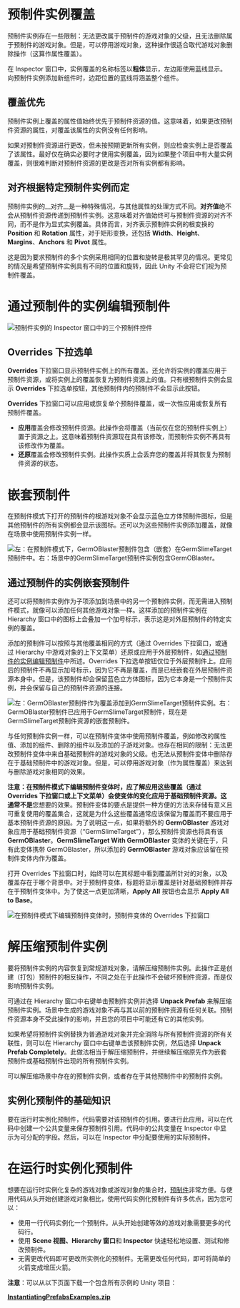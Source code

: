 # 预制件实例覆盖

预制件实例存在一些限制：无法更改属于预制件的游戏对象的父级，且无法删除属于预制件的游戏对象。但是，可以停用游戏对象，这种操作很适合取代游戏对象删除操作（这算作属性覆盖）。

在 Inspector 窗口中，实例覆盖的名称标签以**粗体**显示，左边距使用蓝线显示。向预制件实例添加新组件时，边距位置的蓝线将涵盖整个组件。

## 覆盖优先

预制件实例上覆盖的属性值始终优先于预制件资源的值。这意味着，如果更改预制件资源的属性，对覆盖该属性的实例没有任何影响。

如果对预制件资源进行更改，但未按预期更新所有实例，则应检查实例上是否覆盖了该属性。最好仅在确实必要时才使用实例覆盖，因为如果整个项目中有大量实例覆盖，则很难判断对预制件资源的更改是否对所有实例都有影响。

## 对齐根据特定预制件实例而定

预制件实例的__对齐__是一种特殊情况，与其他属性的处理方式不同。**对齐值**绝不会从预制件资源传递到预制件实例。这意味着对齐值始终可与预制件资源的对齐不同，而不是作为显式实例覆盖。具体而言，对齐表示预制件实例的根变换的 **Position** 和 **Rotation** 属性，对于矩形变换，还包括 **Width**、**Height**、**Margins**、**Anchors** 和 **Pivot** 属性。

这是因为要求预制件的多个实例采用相同的位置和旋转是极其罕见的情况。更常见的情况是希望预制件实例具有不同的位置和旋转，因此 Unity 不会将它们视为预制件覆盖。

# 通过预制件的实例编辑预制件

![预制件实例的 Inspector 窗口中的三个预制件控件](https://docs.unity.cn/cn/2019.4/uploads/Main/PrefabsInspectorControls1.png)

## Overrides 下拉选单

**Overrides** 下拉窗口显示预制件实例上的所有覆盖。还允许将实例的覆盖应用于预制件资源，或将实例上的覆盖恢复为预制件资源上的值。只有根预制件实例会显示 **Overrides** 下拉选单按钮，其他预制件内的预制件不会显示此按钮。

**Overrides** 下拉窗口可以应用或恢复单个预制件覆盖，或一次性应用或恢复所有预制件覆盖。

- **应用**覆盖会修改预制件资源。此操作会将覆盖（当前仅在您的预制件实例上）置于资源之上。这意味着预制件资源现在具有该修改，而预制件实例不再具有该修改作为覆盖。
- **还原**覆盖会修改预制件实例。此操作实质上会丢弃您的覆盖并将其恢复为预制件资源的状态。

# 嵌套预制件

在预制件模式下打开的预制件的根游戏对象不会显示蓝色立方体预制件图标，但是其他预制件的所有实例都会显示该图标。还可以为这些预制件实例添加覆盖，就像在场景中使用预制件实例一样。

![左：在预制件模式下，GermOBlaster预制件包含（嵌套）在GermSlimeTarget预制件中。右：场景中的GermSlimeTarget预制件实例包含GermOBlaster。](https://docs.unity.cn/cn/2019.4/uploads/Main/PrefabsNestedPrefab.png)

## 通过预制件的实例嵌套预制件

还可以将预制件实例作为子项添加到场景中的另一个预制件实例，而无需进入预制件模式，就像可以添加任何其他游戏对象一样。这样添加的预制件实例在 Hierarchy 窗口中的图标上会叠加一个加号标示，表示这是对外层预制件的特定实例的覆盖。

添加的预制件可以按照与其他覆盖相同的方式（通过 Overrides 下拉窗口，或通过 Hierarchy 中游戏对象的上下文菜单）还原或应用于外层预制件，如[通过预制件的实例编辑预制件](https://docs.unity.cn/cn/2019.4/Manual/EditingPrefabViaInstance.html)中所述。Overrides 下拉选单按钮仅位于外层预制件上。应用后的预制件不再显示加号标示，因为它不再是覆盖，而是已经嵌套在外层预制件资源本身中。但是，该预制件却会保留蓝色立方体图标，因为它本身是一个预制件实例，并会保留与自己的预制件资源的连接。

![左：GermOBlaster预制件作为覆盖添加到GermSlimeTarget预制件实例。右：GermOBlaster预制件已应用于GermSlimeTarget预制件，现在是GermSlimeTarget预制件资源的嵌套预制件。](https://docs.unity.cn/cn/2019.4/uploads/Main/PrefabsOverrideVsNested.png)

与任何预制件实例一样，可以在预制件变体中使用预制件覆盖，例如修改的属性值、添加的组件、删除的组件以及添加的子游戏对象。也存在相同的限制：无法更改预制件变体中来自基础预制件的游戏对象的父级。也无法从预制件变体中删除存在于基础预制件中的游戏对象。但是，可以停用游戏对象（作为属性覆盖）来达到与删除游戏对象相同的效果。

**注意：**在预制件模式下编辑预制件变体时，应了解应用这些覆盖（通过 Overrides 下拉窗口或上下文菜单）会使变体的变化应用于基础预制件资源。这通常**不是**您想要的效果。预制件变体的要点是提供一种方便的方法来存储有意义且可重复使用的覆盖集合，这就是为什么这些覆盖通常应该保留为覆盖而不要应用于基本预制件资源的原因。为了说明这一点，如果将额外的 **GermOBlaster** 游戏对象应用于基础预制件资源（“GermSlimeTarget”），那么预制件资源也将具有该 **GermOBlaster**。**GermSlimeTarget With GermOBlaster** 变体的关键在于，只有此变体携带 GermOBlaster，所以添加的 **GermOBlaster** 游戏对象应该留在预制件变体内作为覆盖。

打开 Overrides 下拉窗口时，始终可以在其标题中看到覆盖所针对的对象，以及覆盖存在于哪个背景中。对于预制件变体，标题将显示覆盖是针对基础预制件并存在于预制件变体中。为了使这一点更加清晰，__Apply All__ 按钮也会显示 **Apply All to Base**。

![在预制件模式下编辑预制件变体时，预制件变体的 Overrides 下拉窗口](https://docs.unity.cn/cn/2019.4/uploads/Main/PrefabsVariantOverrideDropdown.png)

# 解压缩预制件实例

要将预制件实例的内容恢复到常规游戏对象，请解压缩预制件实例。此操作正是创建（打包）预制件的相反操作，不同之处在于此操作不会破坏预制件资源，而是仅影响预制件实例。

可通过在 Hierarchy 窗口中右键单击预制件实例并选择 **Unpack Prefab** 来解压缩预制件实例。场景中生成的游戏对象不再与其以前的预制件资源有任何关联。预制件资源本身不受此操作的影响，并且您的项目中可能还有它的其他实例。

如果希望将预制件实例替换为普通游戏对象并完全消除与所有预制件资源的所有关联性，则可以在 Hierarchy 窗口中右键单击该预制件实例，然后选择 **Unpack Prefab Completely**。此做法相当于解压缩预制件，并继续解压缩原先作为嵌套预制件或基础预制件出现的所有预制件实例。

可以解压缩场景中存在的预制件实例，或者存在于其他预制件中的预制件实例。

## 实例化预制件的基础知识

要在运行时实例化预制件，代码需要对该预制件的引用。要进行此应用，可以在代码中创建一个公共变量来保存预制件引用。代码中的公共变量在 Inspector 中显示为可分配的字段。然后，可以在 Inspector 中分配要使用的实际预制件。

# 在运行时实例化预制件

想要在运行时实例化复杂的游戏对象或游戏对象的集合时，[预制件](https://docs.unity.cn/Manual/Prefabs.html)非常方便。与使用代码从头开始创建游戏对象相比，使用代码实例化预制件有许多优点，因为您可以：

- 使用一行代码实例化一个预制件。从头开始创建等效的游戏对象需要更多的代码行。
- 使用 **Scene 视图、Hierarchy 窗口**和 **Inspector** 快速轻松地设置、测试和修改预制件。
- 无需更改代码即可更改所实例化的预制件。无需更改任何代码，即可将简单的火箭变成增压火箭。

**注意**：可以从以下页面下载一个包含所有示例的 Unity 项目：

**[InstantiatingPrefabsExamples.zip](https://docs.unity.cn/cn/2019.4/uploads/Examples/InstantiatingPrefabsExamples.zip)**